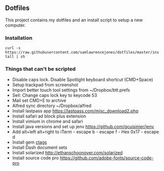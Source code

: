 ## Dotfiles

This project contains my dotfiles and an install script to setup a new computer.

### Installation

```curl -s https://raw.githubusercontent.com/samlawrencejones/dotfiles/master/install | sh```

### Things that can't be scripted

- Disable caps lock. Disable Spotlight keyboard shortcut (CMD+Space)
- Setup trackpad from screenshot
- Import better touch tool settings from ~/Dropbox/btt.prefs
- Seil: Change caps lock key to keycode 53
- Mail set CMD+E to archive
- Alfred sync directory ~/Dropbox/alfred
- Install lastpass app https://lastpass.com/misc_download2.php
- Install safari ad block plus extension
- Install vimium in chrome and safari
- Install java versions and set up jenv https://github.com/gcuisinier/jenv
- Add alt+left alt+right to iTerm
  <A-Left> - escape b
  <A-Right> - escape f
  <A-Delete> - Hex 0x17
  <A-Fn-Del> - escape d
- Install gem [ctags](https://github.com/tpope/gem-ctags)
- Install Dash document sets
- Install solarized http://ethanschoonover.com/solarized
- Install source code pro https://github.com/adobe-fonts/source-code-pro
